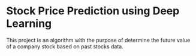 # Stock Price Prediction using Deep Learning

This project is an algorithm with the purpose of determine the future value of a company stock based on past stocks data.
